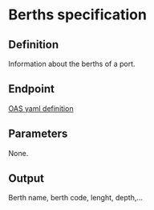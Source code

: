 # Berths specification

## Definition
Information about the berths of a port.
## Endpoint
[OAS yaml definition](../../oasdefinitions/Berths.yml)
## Parameters
None.
## Output 
Berth name, berth code, lenght, depth,...
